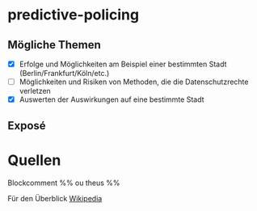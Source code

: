 # predictive-policing

## Mögliche Themen

- [x] Erfolge und Möglichkeiten am Beispiel einer bestimmten Stadt (Berlin/Frankfurt/Köln/etc.)
- [ ] Möglichkeiten und Risiken von Methoden, die die Datenschutzrechte verletzen
- [x] Auswerten der Auswirkungen auf eine bestimmte Stadt

## Exposé

# Quellen




Blockcomment
%%
ou
theus
%%

Für den Überblick
[Wikipedia](https://de.wikipedia.org/wiki/Predictive_Policing)


